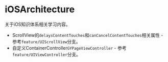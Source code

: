 # iOSArchitecture

关于iOS知识体系相关学习内容。

* ScrollView的`delaysContentTouches`和`canCancelContentTouches`相关属性 - 参考`feature/UIScrollView`分支。
* 自定义ContainerController`GYPageViewController` - 参考`feature/UIViewController`分支。
